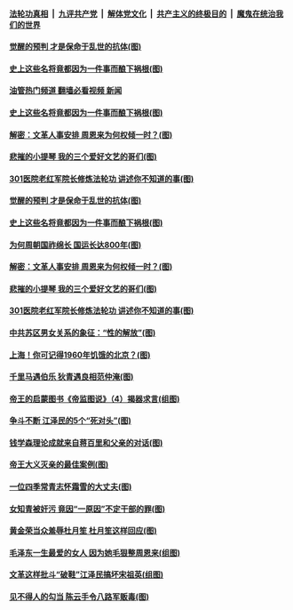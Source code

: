 ####  [法轮功真相](../../../../basic/blob/master/README.md?t=04271001) &nbsp;|&nbsp; [九评共产党](../../../../9ping.md/blob/master/README.md?t=04271001) &nbsp;|&nbsp; [解体党文化](../../../../jtdwh.md/blob/master/README.md?t=04271001)  &nbsp;|&nbsp; [共产主义的终极目的](../../../../gczydzjmd.md/blob/master/README.md?t=04271001) &nbsp;|&nbsp; [魔鬼在统治我们的世界](../../../../mgztzwmdsj.md/blob/master/README.md?t=04271001) 

#### [觉醒的预判 才是保命于乱世的抗体(图)](../pages/p6/1004455.md?t=04271001) 


#### [史上这些名将竟都因为一件事而酿下祸根(图)](../pages/p6/1004433.md?t=04271001) 
#### [油管热门频道 翻墙必看视频 新闻](http://78.141.244.201:81/youtube.html?04271001)
#### [史上这些名将竟都因为一件事而酿下祸根(图)](../pages/p6/1004433.md?t=04271001) 

#### [解密：文革人事安排 周恩来为何权倾一时？(图)](../pages/p6/1004500.md?t=04271001) 

#### [悲摧的小提琴 我的三个爱好文艺的哥们(图)](../pages/p6/1004095.md?t=04271001) 

#### [301医院老红军院长修炼法轮功 讲述你不知道的事(图)](../pages/p6/1004215.md?t=04271001) 

#### [觉醒的预判 才是保命于乱世的抗体(图)](../pages/p6/1004455.md?t=04271001) 


#### [史上这些名将竟都因为一件事而酿下祸根(图)](../pages/p6/1004433.md?t=04271001) 

#### [为何周朝国祚绵长 国运长达800年(图)](../pages/p6/1003981.md?t=04271001) 

#### [解密：文革人事安排 周恩来为何权倾一时？(图)](../pages/p6/1004500.md?t=04271001) 

#### [悲摧的小提琴 我的三个爱好文艺的哥们(图)](../pages/p6/1004095.md?t=04271001) 

#### [301医院老红军院长修炼法轮功 讲述你不知道的事(图)](../pages/p6/1004215.md?t=04271001) 

#### [中共苏区男女关系的象征：“性的解放”(图)](../pages/p6/1001482.md?t=04271001) 

#### [上海！你可记得1960年饥饿的北京？(图)](../pages/p6/1004407.md?t=04271001) 

#### [千里马遇伯乐 狄青遇良相范仲淹(图)](../pages/p6/1003718.md?t=04271001) 

#### [帝王的启蒙图书《帝监图说》（4）揭器求言(组图)](../pages/p6/1003922.md?t=04271001) 

#### [争斗不断 江泽民的5个“死对头”(图)](../pages/p6/1002440.md?t=04271001) 

#### [钱学森理论成就来自蒋百里和父亲的对话(图)](../pages/p6/1003801.md?t=04271001) 

#### [帝王大义灭亲的最佳案例(图)](../pages/p6/1003667.md?t=04271001) 

#### [一位四季常青志怀霜雪的大丈夫(图)](../pages/p6/1004193.md?t=04271001) 

#### [女知青被奸污 竟因“一原因”不定干部的罪(图)](../pages/p6/1002437.md?t=04271001) 

#### [黄金荣当众羞辱杜月笙 杜月笙这样回应(图)](../pages/p6/1004093.md?t=04271001) 

#### [毛泽东一生最爱的女人 因为她毛狠整周恩来(组图)](../pages/p6/1003284.md?t=04271001) 

#### [文革这样批斗“破鞋”江泽民搞坏宋祖英(组图)](../pages/p6/1004091.md?t=04271001) 

#### [见不得人的勾当 陈云手令八路军贩毒(图)](../pages/p6/1003758.md?t=04271001) 

<img src='http://gfw-breaker.win/goodnews/indexes/p6.md' width='0px' height='0px'/>
